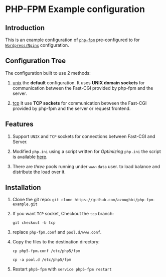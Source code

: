 # PHP-FPM Example configuration

## Introduction

This is an example configuration of [`php-fpm`](http://www.php.net/manual/en/install.fpm.php)
pre-configured to for [`Wordpress/Nginx`](https://github.com/azoughbi/Wordpress-Nginx) configuration.

## Configuration Tree

The configuration built to use 2 methods: 

 1. [unix](https://github.com/azoughbi/wp-php-fpm-config)
    the **default** configuration. It uses **UNIX domain sockets** for communication
    between the Fast-CGI provided by php-fpm and the server.

 2. [tcp](https://github.com/azoughbi/wp-php-fpm-config/tree/tcp)
    It use **TCP sockets** for communication between the Fast-CGI
    provided by php-fpm and the server or request frontend.

## Features 

 1. Support `UNIX` and `TCP` sockets for connections between Fast-CGI and Server.
    
 2. Modified `php.ini` using a script written for *Optimizing* `php.ini`
    the script is available [here](https://github.com/azoughbi/php-ini-optimize).
 
 3. There are *three* pools running under `www-data` user. 
 	to load balance and distribute the load over it.
    

## Installation

 1. Clone the git repo:
    `git clone https://github.com/azoughbi/php-fpm-example.git`

 2. If you want `TCP` socket, Checkout the `tcp` branch:
 
    `git checkout -b tcp` 

 3. replace `php-fpm.conf` and `pool.d/www.conf`.
    
 4. Copy the files to the destination directory:
 
     `cp php5-fpm.conf /etc/php5/fpm`
     
     `cp -a pool.d /etc/php5/fpm`
     
 5. Restart `php5-fpm` with `service php5-fpm restart`